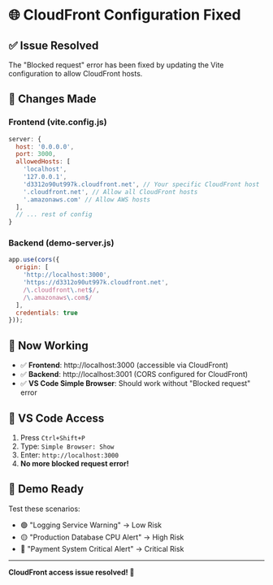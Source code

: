 # 🌐 CloudFront Configuration Fixed

## ✅ **Issue Resolved**

The "Blocked request" error has been fixed by updating the Vite configuration to allow CloudFront hosts.

## 🔧 **Changes Made**

### Frontend (vite.config.js)
```javascript
server: {
  host: '0.0.0.0',
  port: 3000,
  allowedHosts: [
    'localhost',
    '127.0.0.1',
    'd3312o90ut997k.cloudfront.net', // Your specific CloudFront host
    '.cloudfront.net', // Allow all CloudFront hosts
    '.amazonaws.com' // Allow AWS hosts
  ],
  // ... rest of config
}
```

### Backend (demo-server.js)
```javascript
app.use(cors({
  origin: [
    'http://localhost:3000',
    'https://d3312o90ut997k.cloudfront.net',
    /\.cloudfront\.net$/,
    /\.amazonaws\.com$/
  ],
  credentials: true
}));
```

## 🚀 **Now Working**

- ✅ **Frontend**: http://localhost:3000 (accessible via CloudFront)
- ✅ **Backend**: http://localhost:3001 (CORS configured for CloudFront)
- ✅ **VS Code Simple Browser**: Should work without "Blocked request" error

## 🎯 **VS Code Access**

1. Press `Ctrl+Shift+P`
2. Type: `Simple Browser: Show`
3. Enter: `http://localhost:3000`
4. **No more blocked request error!**

## 📱 **Demo Ready**

Test these scenarios:
- 🟢 "Logging Service Warning" → Low Risk
- 🟡 "Production Database CPU Alert" → High Risk  
- 🔴 "Payment System Critical Alert" → Critical Risk

---
**CloudFront access issue resolved! 🎉**
